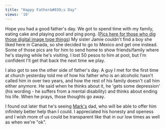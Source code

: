 ```yaml
---
title: "Happy Father&#039;s Day"
views: '10'
---
```

<p>Hope you had a good father's day.  We got to spend time with my family, eating cake and playing pool and ping pong.  (<a href="https://chrisenns.isa-geek.com/gallery/Family">Pics here for those who dig those digital image type things</a>)  My sister Jamie couldn't find a boy she liked here in Canada, so she decided to go to Mexico and get one instead.  Some of those pics are for him to send home to show friends/family where he's staying while he's visiting.  I lost 50 pesos to him at pool, but I'm confident I'll get that back the next time we play.</p>
<p>I also got to see the other side of father's day.  A guy I met for the first time at church yesterday told me of how his father who is an alcoholic hasn't called him in over two years, and how the rest of his family doesn't call him either anymore.  He said when he thinks about it, he 'gets some depression' (his wording - he suffers from a mental disability) and thinks about ending his life.  When he prays, those thoughts go away.</p>
<p>I found out later that he's seeing <a href="https://duke.usask.ca/~che434/mark/">Mark's</a> dad, who will be able to offer him infinitely better help than I could.  I appreciated his honesty and openess and I wish more of us could be transparent like that in our low times as well as when we're "ok".</p>
